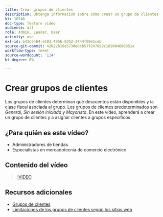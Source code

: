 ```yaml
---
title: Crear grupos de clientes
description: Obtenga información sobre cómo crear un grupo de clientes y cómo asignar clientes a grupos específicos, que determinan los descuentos disponibles y la clase fiscal asociada.
kt: 10546
doc-type: feature video
audience: all
role: Admin, Leader, User
activity: use
exl-id: b43c5464-e103-4956-8352-3444f09e1ceb
source-git-commit: 42622b18e5738e8cb57f247029c189884698851a
workflow-type: tm+mt
source-wordcount: '114'
ht-degree: 0%

---
```


# Crear grupos de clientes

Los grupos de clientes determinan qué descuentos están disponibles y la clase fiscal asociada al grupo. Los grupos de clientes predeterminados son _General_, _Sin sesión iniciada_ y _Mayorista_. En este vídeo, aprenderá a crear un grupo de clientes y a asignar clientes a grupos específicos.

## ¿Para quién es este vídeo?

- Administradores de tiendas
- Especialistas en mercadotecnia de comercio electrónico

## Contenido del vídeo

>[!VIDEO](https://video.tv.adobe.com/v/343660?quality=12&learn=on)

## Recursos adicionales

- [Grupos de clientes](https://docs.magento.com/user-guide/customers/customer-groups.html)
- [Limitaciones de los grupos de clientes según los sitios web](https://developer.adobe.com/commerce/php/development/components/indexing/optimization/#customer-group-limitations-by-websites)
